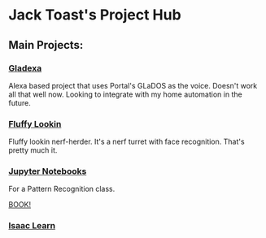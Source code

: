 # Jack Toast's Project Hub

## Main Projects:

### [Gladexa](https://github.com/jack-toast/gladexa)
Alexa based project that uses Portal's GLaDOS as the voice. Doesn't work all that well now. Looking to integrate with my home automation in the future.

### [Fluffy Lookin](https://github.com/jack-toast/nerf-turret)
Fluffy lookin nerf-herder. It's a nerf turret with face recognition. That's pretty much it.

### [Jupyter Notebooks](https://github.com/jack-toast/jupyter-notebooks)
For a Pattern Recognition class.

[BOOK!](https://www.cs.ubc.ca/~murphyk/MLbook/pml-intro-22may12.pdf)


### [Isaac Learn](https://github.com/jack-toast/isaac-learning)
